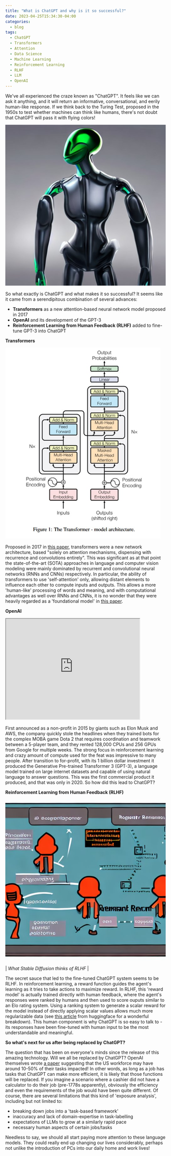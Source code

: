 ```yaml
---
title: "What is ChatGPT and why is it so successful?"
date: 2023-04-25T15:34:30-04:00
categories:
  - blog
tags:
  - ChatGPT
  - Transformers
  - Attention
  - Data Science
  - Machine Learning
  - Reinforcement Learning
  - RLHF
  - LLM
  - OpenAI
---
```


We've all experienced the craze known as "ChatGPT". It feels like we can ask it anything, and it will return an informative, conversational, and eerily human-like response. If we think back to the Turing Test, proposed in the 1950s to test whether machines can think like humans, there's not doubt that ChatGPT will pass it with flying colors!

![ChatGPT Robot](/assets/images/chatgpt/chatgpt-robot.jpg)

So what exactly is ChatGPT and what makes it so successful? It seems like it came from a serendipitous combination of several advances:
- **Transformers** as a new attention-based neural network model proposed in 2017
- **OpenAI** and its development of the GPT-3
- **Reinforcement Learning from Human Feedback (RLHF)** added to fine-tune GPT-3 into ChatGPT

**Transformers**

![Transformer Architecture](/assets/images/chatgpt/transformer.jpg)

Proposed in 2017 in [this paper](https://arxiv.org/pdf/1706.03762.pdf), transformers were a new network architecture, based "solely on attention mechanisms, dispensing with recurrence and convolutions entirely". This was significant as at that point the state-of-the-art (SOTA) approaches in language and computer vision modeling were mainly dominated by recurrent and convolutional neural networks (RNNs and CNNs) respectively. In particular, the ability of transformers to use 'self-attention' only, allowing distant elements to influence each other to compute inputs and outputs. This allows a more 'human-like' processing of words and meaning, and with computational advantages as well over RNNs and CNNs, it is no wonder that they were heavily regarded as a 'foundational model' in [this paper](https://arxiv.org/pdf/2108.07258.pdf).

**OpenAI**

<iframe width="420" height="315"
src="https://www.youtube.com/embed/AbcRlDBnwjM">
</iframe>
<br/>

First announced as a non-profit in 2015 by giants such as Elon Musk and AWS, the company quickly stole the headlines when they trained bots for the complex MOBA game Dota 2 that requires coordination and teamwork between a 5-player team, and they rented 128,000 CPUs and 256 GPUs from Google for multiple weeks. The strong focus in reinforcement learning and crazy amount of compute used for the feat was impressive to many people. After transition to for-profit, with its 1 billion dollar investment it produced the Generative Pre-trained Transformer 3 (GPT-3), a language model trained on large internet datasets and capable of using natural language to answer questions. This was the first commercial product it produced, and that was only in 2020. So how did this lead to ChatGPT?

**Reinforcement Learning from Human Feedback (RLHF)**

![What Stable Diffusion thinks of RLHF](/assets/images/chatgpt/rlhf.jpg)

| *What Stable Diffusion thinks of RLHF* |

The secret sauce that led to the fine-tuned ChatGPT system seems to be RLHF. In reinforcement learning, a reward function guides the agent's learning as it tries to take actions to maximize reward. In RLHF, this 'reward model' is actually trained directly with human feedback, where the agent's responses were ranked by humans and then used to score ouputs similar to an Elo rating system. Using a ranking system to generate a scalar reward for the model instead of directly applying scalar values allows much more regularizable data (see [this article](https://huggingface.co/blog/rlhf) from huggingface for a wonderful breakdown). This human component is why ChatGPT is so easy to talk to - its responses have been fine-tuned with human input to be the most understandable and meaningful.

**So what's next for us after being replaced by ChatGPT?**

The question that has been on everyone's minds since the release of this amazing technology. Will we all be replaced by ChatGPT? OpenAI themselves wrote [a paper](https://arxiv.org/pdf/2303.10130.pdf) suggesting that the US workforce may have around 10-50% of their tasks impacted! In other words, as long as a job has tasks that ChatGPT can make more efficient, it is likely that those functions will be replaced. If you imagine a scenario where a cashier did not have a calculator to do their job (pre-1778s apparently), obviously the efficiency and even the requirements of the job would have been quite different. Of course, there are several limitations that this kind of 'exposure analysis', including but not limited to:
- breaking down jobs into a 'task-based framework'
- inaccuracy and lack of domain-expertise in task-labelling
- expectations of LLMs to grow at a similarly rapid pace
- necessary human aspects of certain jobs/tasks

Needless to say, we should all start paying more attention to these language models. They could really end up changing our lives considerably, perhaps not unlike the introduction of PCs into our daily home and work lives!

